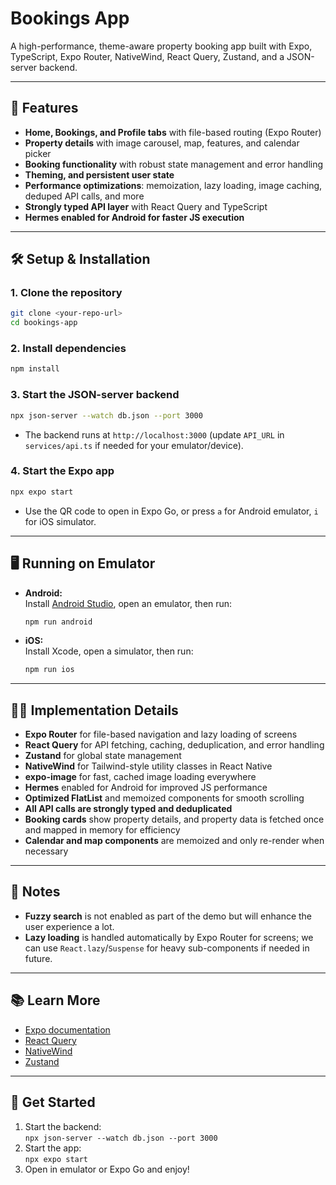 # Bookings App

A high-performance, theme-aware property booking app built with Expo, TypeScript, Expo Router, NativeWind, React Query, Zustand, and a JSON-server backend.

---

## 🚀 Features

- **Home, Bookings, and Profile tabs** with file-based routing (Expo Router)
- **Property details** with image carousel, map, features, and calendar picker
- **Booking functionality** with robust state management and error handling
- **Theming, and persistent user state**
- **Performance optimizations**: memoization, lazy loading, image caching, deduped API calls, and more
- **Strongly typed API layer** with React Query and TypeScript
- **Hermes enabled for Android for faster JS execution**

---

## 🛠️ Setup & Installation

### 1. Clone the repository

```bash
git clone <your-repo-url>
cd bookings-app
```

### 2. Install dependencies

```bash
npm install
```

### 3. Start the JSON-server backend

```bash
npx json-server --watch db.json --port 3000
```
- The backend runs at `http://localhost:3000` (update `API_URL` in `services/api.ts` if needed for your emulator/device).

### 4. Start the Expo app

```bash
npx expo start
```

- Use the QR code to open in Expo Go, or press `a` for Android emulator, `i` for iOS simulator.

---

## 🖥️ Running on Emulator

- **Android:**  
  Install [Android Studio](https://developer.android.com/studio), open an emulator, then run:
  ```bash
  npm run android
  ```
- **iOS:**  
  Install Xcode, open a simulator, then run:
  ```bash
  npm run ios
  ```

---

## 🧑‍💻 Implementation Details

- **Expo Router** for file-based navigation and lazy loading of screens
- **React Query** for API fetching, caching, deduplication, and error handling
- **Zustand** for global state management
- **NativeWind** for Tailwind-style utility classes in React Native
- **expo-image** for fast, cached image loading everywhere
- **Hermes** enabled for Android for improved JS performance
- **Optimized FlatList** and memoized components for smooth scrolling
- **All API calls are strongly typed and deduplicated**
- **Booking cards** show property details, and property data is fetched once and mapped in memory for efficiency
- **Calendar and map components** are memoized and only re-render when necessary

---

## 📝 Notes

- **Fuzzy search** is not enabled as part of the demo but will enhance the user experience a lot.
- **Lazy loading** is handled automatically by Expo Router for screens; we can use `React.lazy`/`Suspense` for heavy sub-components if needed in future.

---

## 📚 Learn More

- [Expo documentation](https://docs.expo.dev/)
- [React Query](https://tanstack.com/query/latest)
- [NativeWind](https://www.nativewind.dev/)
- [Zustand](https://docs.pmnd.rs/zustand/getting-started/introduction)

---

## 🏁 Get Started

1. Start the backend:  
   `npx json-server --watch db.json --port 3000`
2. Start the app:  
   `npx expo start`
3. Open in emulator or Expo Go and enjoy!
